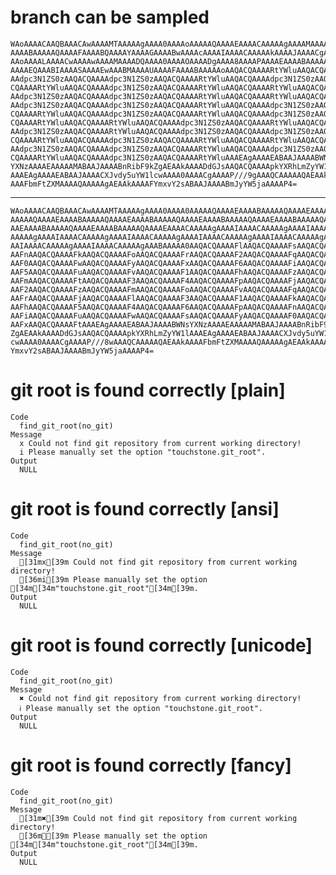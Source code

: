# branch can be sampled

    WAoAAAACAAQBAAACAwAAAAMTAAAAAgAAAA0AAAAoAAAAAQAAAAEAAAACAAAAAgAAAAMAAAAD
    AAAABAAAAAQAAAAFAAAABQAAAAYAAAAGAAAABwAAAAcAAAAIAAAACAAAAAkAAAAJAAAACgAA
    AAoAAAALAAAACwAAAAwAAAAMAAAADQAAAA0AAAAOAAAADgAAAA8AAAAPAAAAEAAAABAAAAAR
    AAAAEQAAABIAAAASAAAAEwAAABMAAAAUAAAAFAAAABAAAAAoAAQACQAAAARtYWluAAQACQAA
    AAdpc3N1ZS0zAAQACQAAAAdpc3N1ZS0zAAQACQAAAARtYWluAAQACQAAAAdpc3N1ZS0zAAQA
    CQAAAARtYWluAAQACQAAAAdpc3N1ZS0zAAQACQAAAARtYWluAAQACQAAAARtYWluAAQACQAA
    AAdpc3N1ZS0zAAQACQAAAAdpc3N1ZS0zAAQACQAAAARtYWluAAQACQAAAARtYWluAAQACQAA
    AAdpc3N1ZS0zAAQACQAAAAdpc3N1ZS0zAAQACQAAAARtYWluAAQACQAAAAdpc3N1ZS0zAAQA
    CQAAAARtYWluAAQACQAAAAdpc3N1ZS0zAAQACQAAAARtYWluAAQACQAAAAdpc3N1ZS0zAAQA
    CQAAAARtYWluAAQACQAAAARtYWluAAQACQAAAAdpc3N1ZS0zAAQACQAAAARtYWluAAQACQAA
    AAdpc3N1ZS0zAAQACQAAAARtYWluAAQACQAAAAdpc3N1ZS0zAAQACQAAAAdpc3N1ZS0zAAQA
    CQAAAARtYWluAAQACQAAAAdpc3N1ZS0zAAQACQAAAARtYWluAAQACQAAAARtYWluAAQACQAA
    AAdpc3N1ZS0zAAQACQAAAAdpc3N1ZS0zAAQACQAAAARtYWluAAQACQAAAAdpc3N1ZS0zAAQA
    CQAAAARtYWluAAQACQAAAAdpc3N1ZS0zAAQACQAAAARtYWluAAAEAgAAAAEABAAJAAAABWNs
    YXNzAAAAEAAAAAMABAAJAAAABnRibF9kZgAEAAkAAAADdGJsAAQACQAAAApkYXRhLmZyYW1l
    AAAEAgAAAAEABAAJAAAACXJvdy5uYW1lcwAAAA0AAAACgAAAAP///9gAAAQCAAAAAQAEAAkA
    AAAFbmFtZXMAAAAQAAAAAgAEAAkAAAAFYmxvY2sABAAJAAAABmJyYW5jaAAAAP4=

---

    WAoAAAACAAQBAAACAwAAAAMTAAAAAgAAAA0AAAA0AAAAAQAAAAEAAAABAAAAAQAAAAEAAAAB
    AAAAAQAAAAEAAAABAAAAAQAAAAEAAAABAAAAAQAAAAEAAAABAAAAAQAAAAEAAAABAAAAAQAA
    AAEAAAABAAAAAQAAAAEAAAABAAAAAQAAAAEAAAACAAAAAgAAAAIAAAACAAAAAgAAAAIAAAAC
    AAAAAgAAAAIAAAACAAAAAgAAAAIAAAACAAAAAgAAAAIAAAACAAAAAgAAAAIAAAACAAAAAgAA
    AAIAAAACAAAAAgAAAAIAAAACAAAAAgAAABAAAAA0AAQACQAAAAFlAAQACQAAAAFsAAQACQAA
    AAFnAAQACQAAAAFkAAQACQAAAAFoAAQACQAAAAFrAAQACQAAAAF2AAQACQAAAAFqAAQACQAA
    AAF0AAQACQAAAAFwAAQACQAAAAFyAAQACQAAAAFxAAQACQAAAAF6AAQACQAAAAFiAAQACQAA
    AAF5AAQACQAAAAFuAAQACQAAAAFvAAQACQAAAAF1AAQACQAAAAFhAAQACQAAAAFzAAQACQAA
    AAFmAAQACQAAAAFtAAQACQAAAAF3AAQACQAAAAF4AAQACQAAAAFpAAQACQAAAAFjAAQACQAA
    AAF2AAQACQAAAAFzAAQACQAAAAFmAAQACQAAAAFoAAQACQAAAAFvAAQACQAAAAFqAAQACQAA
    AAFrAAQACQAAAAFjAAQACQAAAAFlAAQACQAAAAF3AAQACQAAAAF1AAQACQAAAAFkAAQACQAA
    AAFhAAQACQAAAAF5AAQACQAAAAF4AAQACQAAAAF6AAQACQAAAAFpAAQACQAAAAFnAAQACQAA
    AAFiAAQACQAAAAFuAAQACQAAAAFwAAQACQAAAAFsAAQACQAAAAFyAAQACQAAAAF0AAQACQAA
    AAFxAAQACQAAAAFtAAAEAgAAAAEABAAJAAAABWNsYXNzAAAAEAAAAAMABAAJAAAABnRibF9k
    ZgAEAAkAAAADdGJsAAQACQAAAApkYXRhLmZyYW1lAAAEAgAAAAEABAAJAAAACXJvdy5uYW1l
    cwAAAA0AAAACgAAAAP///8wAAAQCAAAAAQAEAAkAAAAFbmFtZXMAAAAQAAAAAgAEAAkAAAAF
    YmxvY2sABAAJAAAABmJyYW5jaAAAAP4=

# git root is found correctly [plain]

    Code
      find_git_root(no_git)
    Message
      x Could not find git repository from current working directory!
      i Please manually set the option "touchstone.git_root".
    Output
      NULL

# git root is found correctly [ansi]

    Code
      find_git_root(no_git)
    Message
      [31mx[39m Could not find git repository from current working directory!
      [36mi[39m Please manually set the option [34m[34m"touchstone.git_root"[34m[39m.
    Output
      NULL

# git root is found correctly [unicode]

    Code
      find_git_root(no_git)
    Message
      ✖ Could not find git repository from current working directory!
      ℹ Please manually set the option "touchstone.git_root".
    Output
      NULL

# git root is found correctly [fancy]

    Code
      find_git_root(no_git)
    Message
      [31m✖[39m Could not find git repository from current working directory!
      [36mℹ[39m Please manually set the option [34m[34m"touchstone.git_root"[34m[39m.
    Output
      NULL

